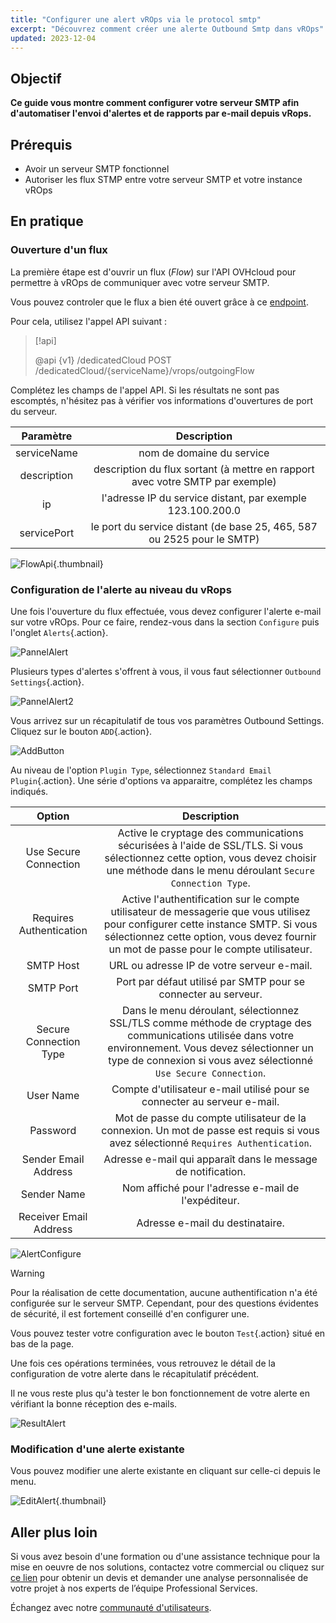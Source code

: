 ```yaml
---
title: "Configurer une alert vROps via le protocol smtp"
excerpt: "Découvrez comment créer une alerte Outbound Smtp dans vROps"
updated: 2023-12-04
---
```


## Objectif

**Ce guide vous montre comment configurer votre serveur SMTP afin d'automatiser l'envoi d'alertes et de rapports par e-mail depuis vRops.**

## Prérequis

- Avoir un serveur SMTP fonctionnel
- Autoriser les flux STMP entre votre serveur SMTP et votre instance vROps

## En pratique

### Ouverture d'un flux

La première étape est d'ouvrir un flux (*Flow*) sur l'API OVHcloud pour permettre à vROps de communiquer avec votre serveur SMTP.

Vous pouvez controler que le flux a bien été ouvert grâce à ce [endpoint](https://api.ovh.com/console/#/dedicatedCloud/%7BserviceName%7D/vrops/outgoingFlow/%7BoutgoingFlowId%7D~GET).

Pour cela, utilisez l'appel API suivant :

> [!api]
>
> @api {v1} /dedicatedCloud POST /dedicatedCloud/{serviceName}/vrops/outgoingFlow
>

Complétez les champs de l'appel API. Si les résultats ne sont pas escomptés, n'hésitez pas à vérifier vos informations d'ouvertures de port du serveur.

| Paramètre | Description |
| :-: | :-: |
| serviceName | nom de domaine du service |
| description | description du flux sortant (à mettre en rapport avec votre SMTP par exemple) |
| ip | l'adresse IP du service distant, par exemple 123.100.200.0 |
| servicePort | le port du service distant (de base 25, 465, 587 ou 2525 pour le SMTP) |

![FlowApi](images/vrops_flow_api.png){.thumbnail}

### Configuration de l'alerte au niveau du vRops

Une fois l'ouverture du flux effectuée, vous devez configurer l'alerte e-mail sur votre vROps.
Pour ce faire, rendez-vous dans la section `Configure` puis l'onglet `Alerts`{.action}.

![PannelAlert](images/vrops_alerts_pannel.png)

Plusieurs types d'alertes s'offrent à vous, il vous faut sélectionner `Outbound Settings`{.action}.

![PannelAlert2](images/vrops_alert_menu2.png)

Vous arrivez sur un récapitulatif de tous vos paramètres Outbound Settings. Cliquez sur le bouton `ADD`{.action}.

![AddButton](images/vrops_add_button.png)

Au niveau de l'option `Plugin Type`, sélectionnez `Standard Email Plugin`{.action}.
Une série d'options va apparaitre, complétez les champs indiqués.

| Option | Description |
| :-: | :-: |
| Use Secure Connection | Active le cryptage des communications sécurisées à l'aide de SSL/TLS. Si vous sélectionnez cette option, vous devez choisir une méthode dans le menu déroulant `Secure Connection Type`. |
| Requires Authentication | Active l'authentification sur le compte utilisateur de messagerie que vous utilisez pour configurer cette instance SMTP. Si vous sélectionnez cette option, vous devez fournir un mot de passe pour le compte utilisateur. |
| SMTP Host | URL ou adresse IP de votre serveur e-mail. |
| SMTP Port | Port par défaut utilisé par SMTP pour se connecter au serveur. |
| Secure Connection Type | Dans le menu déroulant, sélectionnez SSL/TLS comme méthode de cryptage des communications utilisée dans votre environnement. Vous devez sélectionner un type de connexion si vous avez sélectionné `Use Secure Connection`. |
| User Name | Compte d'utilisateur e-mail utilisé pour se connecter au serveur e-mail. |
| Password | Mot de passe du compte utilisateur de la connexion. Un mot de passe est requis si vous avez sélectionné `Requires Authentication`. |
| Sender Email Address | Adresse e-mail qui apparaît dans le message de notification. |
| Sender Name | Nom affiché pour l'adresse e-mail de l'expéditeur. |
| Receiver Email Address | Adresse e-mail du destinataire. |

![AlertConfigure](images/vrops_configure_alert.png)

>[!warning]
>
> Pour la réalisation de cette documentation, aucune authentification n'a été configurée sur le serveur SMTP.
> Cependant, pour des questions évidentes de sécurité, il est fortement conseillé d'en configurer une.
>

Vous pouvez tester votre configuration avec le bouton `Test`{.action} situé en bas de la page.

Une fois ces opérations terminées, vous retrouvez le détail de la configuration de votre alerte dans le récapitulatif précédent.

Il ne vous reste plus qu'à tester le bon fonctionnement de votre alerte en vérifiant la bonne réception des e-mails.

![ResultAlert](images/vrops_result_alert.png)

### Modification d'une alerte existante

Vous pouvez modifier une alerte existante en cliquant sur celle-ci depuis le menu.

![EditAlert](images/vrops_edit_alert.png){.thumbnail}

## Aller plus loin

Si vous avez besoin d'une formation ou d'une assistance technique pour la mise en oeuvre de nos solutions, contactez votre commercial ou cliquez sur [ce lien](https://www.ovhcloud.com/fr-ca/professional-services/) pour obtenir un devis et demander une analyse personnalisée de votre projet à nos experts de l’équipe Professional Services.

Échangez avec notre [communauté d'utilisateurs](/links/community).
